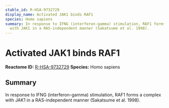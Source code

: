 ```yaml
---
stable_id: R-HSA-9732729
display_name: Activated JAK1 binds RAF1
species: Homo sapiens
summary: In response to IFNG (interferon-gamma) stimulation, RAF1 forms a complex
  with JAK1 in a RAS-independent manner (Sakatsume et al. 1998).
---
```


# Activated JAK1 binds RAF1
**Reactome ID:** [R-HSA-9732729](https://reactome.org/content/detail/R-HSA-9732729)
**Species:** Homo sapiens

## Summary

In response to IFNG (interferon-gamma) stimulation, RAF1 forms a complex with JAK1 in a RAS-independent manner (Sakatsume et al. 1998).
